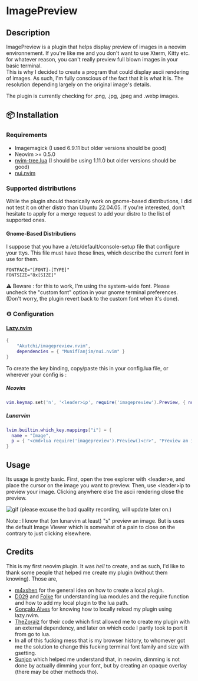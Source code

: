 # ImagePreview

## Description

ImagePreview is a plugin that helps display preview of images in a neovim environnement.
If you're like me and you don't want to use Xterm, Kitty etc. for whatever reason, you
can't really preview full blown images in your basic terminal.\
This is why I decided to create a program that could display ascii rendering of images.
As such, I'm fully conscious of the fact that it is what it is. The resolution depending
largely on the original image's details.

The plugin is currently checking for .png, .jpg, .jpeg and .webp images.

## 📦 Installation

### Requirements

- Imagemagick (I used 6.9.11 but older versions should be good)
- Neovim >= 0.5.0
- [nvim-tree.lua](https://github.com/nvim-tree/nvim-tree.lua) (I should be using 1.11.0 but older versions should be good)
- [nui.nvim](https://github.com/MunifTanjim/nui.nvim)

### Supported distributions
While the plugin should theorically work on gnome-based distributions, I did not test it on other distro than Ubuntu 22.04.05.
If you're interested, don't hesitate to apply for a merge request to add your distro to the list of supported ones.

#### Gnome-Based Distributions
I suppose that you have a /etc/default/console-setup file that configure your ttys. This file must have those
lines, which describe the current font in use for them.
```shell
FONTFACE="[FONT]-[TYPE]"
FONTSIZE="8x[SIZE]"
```

⚠️ Beware : for this to work, I'm using the system-wide font. Please uncheck the "custom font" option in your gnome terminal
preferences. (Don't worry, the plugin revert back to the custom font when it's done).

### ⚙️ Configuration

#### [Lazy.nvim](https://github.com/folke/lazy.nvim)

```lua
{
    "Akutchi/imagepreview.nvim",
    dependencies = { "MunifTanjim/nui.nvim" }    
}
```
To create the key binding, copy/paste this in your config.lua file, or wherever your config is :
##### Neovim
```lua
vim.keymap.set('n', '<leader>ip', require('imagepreview').Preview, { noremap = true, desc = "Preview an image" })
```
##### Lunarvim
```lua
lvim.builtin.which_key.mappings["i"] = {
  name = "Image",
  p = { "<cmd>lua require('imagepreview').Preview()<cr>", "Preview an image" }
}
```

## Usage

Its usage is pretty basic. First, open the tree explorer with \<leader>e, and place the cursor on
the image you want to preview. Then, use \<leader>ip to preview your image. Clicking anywhere else
the ascii rendering close the preview.

![gif](./doc/visual.gif)
(please excuse the bad quality recording, will update later on.)

Note : I know that (on lunarvim at least) "s" preview an image. But is uses the default Image Viewer 
which is somewhat of a pain to close on the contrary to just clicking elsewhere.

## Credits

This is my first neovim plugin. It was _hell_ to create, and as such, I'd like to thank some people
that helped me create my plugin (without them knowing). Those are,
- [m4xshen](https://m4xshen.dev/posts/develop-a-neovim-plugin-in-lua) for the general idea on how to create a 
local plugin.
- [D029](https://vi.stackexchange.com/a/46098) and
[Folke](https://www.reddit.com/r/neovim/comments/13rshwo/cant_get_lazynvim_to_load_local_dev_plugins_for/)
for understanding lua modules and the require function and how to add my local plugin to the lua path.
- [Gonçalo Alves](https://dev.to/iamgoncaloalves/how-i-developed-my-first-neovim-plugin-a-step-by-step-guide-1lcb)
for knowing how to locally reload my plugin using lazy.nvim.
- [TheZoraiz](https://github.com/TheZoraiz/ascii-image-converter) for their code which first allowed me to create
my plugin with an external dependency, and later on which code I partly took to port it from go to lua.
- In all of this fucking mess that is my browser history, to whomever got me the solution to change this fucking terminal
font family and size with gsetting.
- [Sunjon](https://github.com/sunjon/Shade.nvim/) which helped me understand that, in neovim, dimming is not done 
by actually dimming your font, but by creating an opaque overlay (there may be other methods tho).

